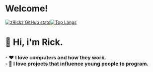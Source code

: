 <h1>Welcome!</h1>

[![zRickz GitHub stats](https://github-readme-stats.vercel.app/api?username=zRickz&theme=dark&show_icons=true)](https://github.com/zRickz/github-readme-stats)[![Top Langs](https://github-readme-stats.vercel.app/api/top-langs/?username=zRickz&layout=compact&langs_count=16&theme=dark)](https://github.com/zRickz/github-readme-stats)
<br>

<h1> 👋 Hi, i'm Rick.
   <h3>- ❤️ I love computers and how they work.<br>
   - 👾 I love projects that influence young people to program.<br>
   <h3>
<h1>

